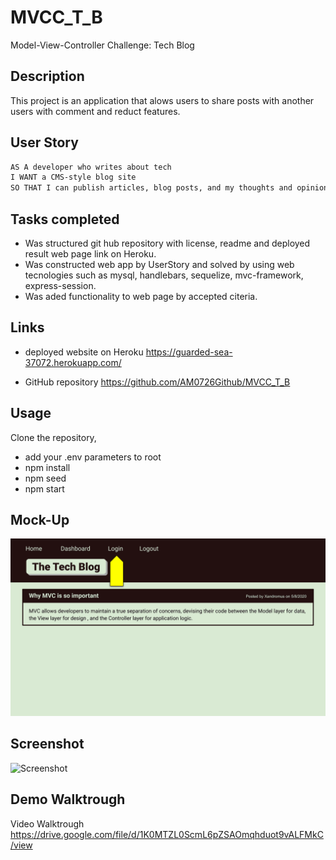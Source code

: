 # MVCC_T_B

Model-View-Controller Challenge: Tech Blog

## Description

This project is an application that alows users to share posts with another users with comment and reduct features.

## User Story

```md
AS A developer who writes about tech
I WANT a CMS-style blog site
SO THAT I can publish articles, blog posts, and my thoughts and opinions
```

## Tasks completed

* Was structured git hub repository with license, readme and deployed result web page link on Heroku.
* Was constructed web app by UserStory and solved by using web tecnologies such as mysql, handlebars, sequelize, mvc-framework, express-session.
* Was aded functionality to web page by accepted citeria.

## Links

* deployed website on Heroku https://guarded-sea-37072.herokuapp.com/

* GitHub repository https://github.com/AM0726Github/MVCC_T_B

## Usage

Clone the repository,

* add your .env parameters to root
* npm install
* npm seed
* npm start

## Mock-Up

![14-mvc-homework](./public/images/14-mvc-homework-demo-01.gif)

## Screenshot

![Screenshot](./public/images/MVCC_T_B_TECH_BLOG.gif)

## Demo Walktrough

Video Walktrough https://drive.google.com/file/d/1K0MTZL0ScmL6pZSAOmqhduot9vALFMkC/view